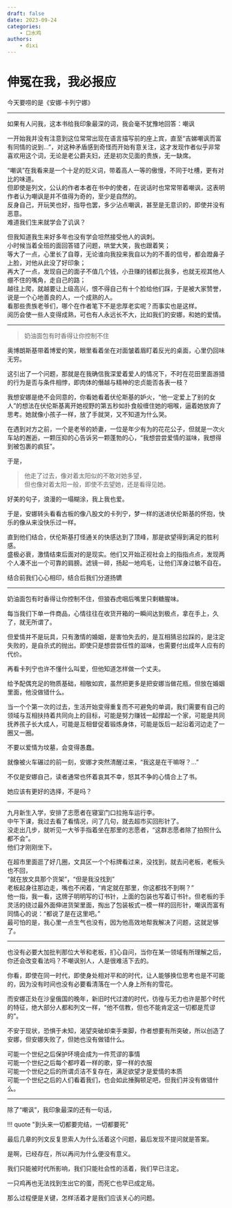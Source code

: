 ```yaml
---
draft: false
date: 2023-09-24
categories:
    - 口水鸡
authors:
    - dixi
---
```

# 伸冤在我，我必报应

<div id="progress-container">
  <div id="progress-bar"></div>
</div>

今天要唠的是《安娜·卡列宁娜》

<!-- more -->
---

如果有人问我，这本书给我印象最深的词，我会毫不犹豫地回答：嘲讽

一开始我并没有注意到这位常常出现在语言描写前的座上宾，直至“吉娣嘲讽而富有同情的说到...”，对这种矛盾感到奇怪而开始有意关注，这才发现作者似乎非常喜欢用这个词，无论是老公爵夫妇，还是初次见面的贵族，无一缺席。

“嘲讽”在我看来是一个十足的贬义词，带着高人一等的傲慢，不同于吐槽，更有对比的味道。  
但即使是列文，公认的作者本者在书中的使者，在说话时也常常带着嘲讽，这表明作者认为嘲讽是并不值得为奇的，至少是自然的。  
反身自己，开玩笑也好，指导也罢，多少沾点嘲讽，甚至是无意识的，即使并没有恶意。   
难道我们生来就学会了讥讽？


但我知道我生来好多年也没有学会坦然接受他人的讽刺。  
小时候当着全班的面回答错了问题，哄堂大笑，我也跟着笑；  
等大了一点，心里长了自尊，无论谁向我投来我自以为的不善的信号，都会蹬鼻子上脸，对他从此没了好印象；  
再大了一点，发现自己的面子不值几个钱，小丑赚的钱都比我多，也就无视其他人绷不住的嘴角，走自己的路；  
越往上爬，就越要让上级高兴，恨不得自己有十个脸给他们踩，于是被大家赞誉，说是一个心地善良的人，一个成熟的人。  
看那些贵族老爷们，哪个在作者笔下不是忠厚老实呢？而事实也是这样。  
阅历会使一些人变得成熟，可也有人永远长不大，比如我们的安娜，和她的爱情。  


---


> 奶油面包有时香得让你控制不住



奥博朗斯基带着博爱的笑，眼里看着坐在对面皱着眉盯着反光的桌面，心里仍回味无穷。

这引出了一个问题，那就是在我确信我深爱着爱人的情况下，不时在花田里面游猎的行为是否与条件相悖，即肉体的僭越与精神的忠贞能否各表一枝？

我想安娜是绝不会同意的，你看她看着伏伦斯基的妒火，“他一定爱上了别的女人”的想法在伏伦斯基离开她视野的第五秒如扑食般缠住她的咽喉，逼着她放弃了思考。她就像小孩子一样，放了手就哭，又不知道为什么哭。

在遇到对方之前，一个是老爷的娇妻，一位是年少有为的花花公子，但就是一次火车站的邂逅，一颗压抑的心告诉另一颗蓬勃的心，“我想尝尝爱情的滋味，我想得到被包裹的疯狂”。

于是，

> 他走了过去，像对着太阳似的不敢对她多望，  
> 但也像对着太阳一般，即使不去望她，还是看得见她。

好美的句子，浪漫的一塌糊涂，我上我也爱。

于是，安娜转头看看古板的像八股文的卡列宁，梦一样的送进伏伦斯基的怀抱，快乐的像从来没快乐过一样。

直到他们结合，伏伦斯基打怪通关的快感达到了顶峰，那是欲望得到满足的胜利感。  
盛极必衰，激情结束后面对的是现实。他们又开始正视社会上的指指点点，发现两个人凑不出一个可靠的肩膀。滤镜一碎，扬起一地鸡毛，让他们浑身过敏不自在。

结合前我们心心相印，结合后我们分道扬镳

---

奶油面包有时香得让你控制不住，但狼吞虎咽后嘴里只剩糖腥味。

每当我们下单一件商品，心情往往在收货开箱的一瞬间达到极点，拿在手上，久了，就无所谓了。

但爱情并不是玩具，只有激情的婚姻，是害怕失去的，是互相猜忌拉踩的，是注定失败的，是自杀式的抛出。即使只是想尝尝任性的滋味，也需要付出成年人应有的代价。

再看卡列宁也许不懂什么叫爱，但他知道怎样做一个丈夫。

给予配偶充足的物质基础，相敬如宾，虽然把更多是把安娜当做花瓶，但放在婚姻里面，他没做错什么。

当一个个第一次的过去，生活开始变得重复而不可避免的单调，我们需要有自己的领域与互相扶持着共同向上的目标，可能是努力赚钱一起撑起一个家，可能是共同抚养孩子长大成人，可能是互相督促着锻炼身体，可能是饭后一起沿着河边走了一圈又一圈。

不要以爱情为坟墓，会变得愚蠢。

就像被火车碾过的前一刻，安娜才突然清醒过来，“我这是在干嘛呀？...”

不仅是安娜自己，读者通常也怀着哀其不幸，怒其不争的心情合上了书。

她应该有更好的选择，不是吗？

---


九月新生入学，安排了志愿者在寝室门口拉拖车运行李。  
中午下课，我过去看了看情况，问了几句，就去超市买回形针了。  
没走出几步，就听见一大爷手指着坐在那里的志愿者，“这群志愿者除了拍照什么都不会”。  
他们才刚刚坐下。

在超市里面逛了好几圈，文具区一个个标牌看过来，没找到，就去问老板，老板头也不回，  
“就在放文具那个货架”，“但是我没找到”  
老板起身往那边走，嘴也不闲着，“肯定就在那里，你这都找不到啊？”  
他一指，我一看，这牌子明明写的订书针，上面的包装也写着订书针。但老板的手灵活的绕过最外面伸进货架里面，掏出了包装板式一模一样的回形针，嘲讽而富有同情心的说：“都说了是在这里吧。”  
最可怕的是，我心里一点生气也没有，因为他高效地帮我解决了问题，这就足够了。

---

也没有必要大加批判那位大爷和老板，扪心自问，当你在某一领域有所理解之后，你还会改变看法吗？不嘲讽别人，人是很难活下去的。

你看，即使在同一时代，即使身处相对平和的时代，让人能够换位思考也是不可能的，因为没有时间也没有必要看清落在一个人身上所有的雪花。

而安娜正处在沙皇俄国的晚年，新旧时代过渡的时代，彷徨与无力也许是那个时代的特征，绝大部分人都和列文一样，“他不信教，但也不能肯定这一切都是荒谬的”。

不安于现状，恐惧于未知，渴望突破却束手束脚，作者想要有所突破，所以创造了安娜，但安娜失败了，但她也没有做错什么。

可能一个世纪之后保护环境会成为一件荒谬的事情  
可能一个世纪之后每个都哼着一样的歌，穿一样的衣服  
可能一个世纪之后的所谓贞洁不复存在，满足欲望才是爱情的本质  
可能一个世纪之后的人们看着我们，也会如此捶胸顿足吧，但我们并没有做错什么。  

---

除了“嘲讽”，我印象最深的还有一句话，


!!! quote "到头来一切都要完结，一切都要死"


最后几章的列文反复思索人为什么活着这个问题，最后发现不提问就是答案。

是啊，已经存在，所以再问为什么便没有意义。

我们只能被时代所影响，我们只能社会性的活着，我们早已注定。

一只鸡再也无法找到生出它的蛋，而死亡也早已成定局。

那么过程便是关键，怎样活着才是我们应该关心的问题。